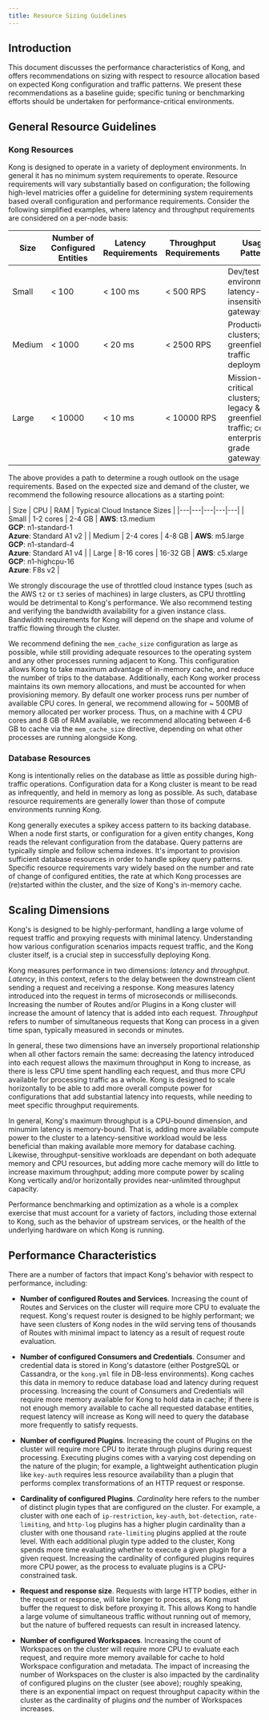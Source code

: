 ```yaml
---
title: Resource Sizing Guidelines
---
```


## Introduction

This document discusses the performance characteristics of Kong, and offers
recommendations on sizing with respect to resource allocation based on expected
Kong configuration and traffic patterns. We present these recommendations as
a baseline guide; specific tuning or benchmarking efforts should be undertaken
for performance-critical environments.

## General Resource Guidelines

### Kong Resources

Kong is designed to operate in a variety of deployment environments. In general
it has no minimum system requirements to operate. Resource requirements will
vary substantially based on configuration; the following high-level matricies
offer a guideline for determining system requirements based overall
configuration and performance requirements. Consider the following simplified
examples, where latency and throughput requirements are considered on a per-node
basis:

| Size | Number of Configured Entities | Latency Requirements | Throughput Requirements | Usage Pattern |
|---|---|---|---|---|
| Small  | < 100   | < 100 ms | < 500 RPS   | Dev/test environments; latency-insensitive gateways |
| Medium | < 1000  | < 20 ms  | < 2500 RPS  | Production clusters; greenfield traffic deployments |
| Large  | < 10000 | < 10 ms  | < 10000 RPS | Mission-critical clusters; legacy & greenfield traffic; central enterprise-grade gateways |

The above provides a path to determine a rough outlook on the usage
requirements. Based on the expected size and demand of the cluster, we recommend
the following resource allocations as a starting point:

| Size  | CPU  | RAM  | Typical Cloud Instance Sizes |
|---|---|---|---|---|
| Small  | 1-2 cores  | 2-4 GB   | **AWS**: t3.medium<br/>**GCP**: n1-standard-1<br/>**Azure**: Standard A1 v2  |
| Medium | 2-4 cores  | 4-8 GB   | **AWS**: m5.large<br/>**GCP**: n1-standard-4<br/>**Azure**: Standard A1 v4  |
| Large  | 8-16 cores | 16-32 GB | **AWS**: c5.xlarge<br/>**GCP**: n1-highcpu-16<br/>**Azure**: F8s v2  |

We strongly discourage the use of throttled cloud instance types (such as the
AWS `t2` or `t3` series of machines) in large clusters, as CPU throttling would
be detrimental to Kong's performance. We also recommend testing and verifying
the bandwidth availability for a given instance class. Bandwidth requirements
for Kong will depend on the shape and volume of traffic flowing through the
cluster.

We recommend defining the `mem_cache_size` configuration as large as possible,
while still providing adequate resources to the operating system and any other
processes running adjacent to Kong. This configuration allows Kong to take
maximum advantage of in-memory cache, and reduce the number of trips to the
database. Additionally, each Kong worker process maintains its own memory
allocations, and must be accounted for when provisioning memory. By default one
worker process runs per number of available CPU cores. In general, we recommend
allowing for ~ 500MB of memory allocated per worker process. Thus, on a machine
with 4 CPU cores and 8 GB of RAM available, we recommend allocating between 4-6
GB to cache via the `mem_cache_size` directive, depending on what other
processes are running alongside Kong.

### Database Resources

Kong is intentionally relies on the database as little as possible during
high-traffic operations. Configuration data for a Kong cluster is meant to be
read as infrequently, and held in memory as long as possible. As such, database
resource requirements are generally lower than those of compute environments
running Kong.

Kong generally executes a spikey access pattern to its backing database. When a
node first starts, or configuration for a given entity changes, Kong reads the
relevant configuration from the database. Query patterns are typically simple
and follow schema indexes. It's important to provision sufficient database
resources in order to handle spikey query patterns. Specific resource
requirements vary widely based on the number and rate of change of configured
entities, the rate at which Kong processes are (re)started within the cluster,
and the size of Kong's in-memory cache.

## Scaling Dimensions

Kong's is designed to be highly-performant, handling a large volume of request
traffic and proxying requests with minimal latency. Understanding how various
configuration scenarios impacts request traffic, and the Kong cluster itself, is
a crucial step in successfully deploying Kong.

Kong measures performance in two dimensions: _latency_ and _throughput_.
_Latency_, in this context, refers to the delay between the downstream client
sending a request and receiving a response. Kong measures latency introduced
into the request in terms of microseconds or milliseconds. Increasing the number
of Routes and/or Plugins in a Kong cluster will increase the amount of latency
that is added into each request. _Throughput_ refers to number of simultaneous
requests that Kong can process in a given time span, typically measured in
seconds or minutes.

In general, these two dimensions have an inversely proportional relationship
when all other factors remain the same: decreasing the latency introduced into
each request allows the maximum throughput in Kong to increase, as there is less
CPU time spent handling each request, and thus more CPU available for processing
traffic as a whole. Kong is designed to scale horizontally to be able to add
more overall compute power for configurations that add substantial latency into
requests, while needing to meet specific throughput requirements.

In general, Kong's maximum throughput is a CPU-bound dimension, and minumim
latency is memory-bound. That is, adding more available compute power to the
cluster to a latency-sensitive workload would be less beneficial than making
available more memory for database caching. Likewise, throughput-sensitive
workloads are dependant on both adequate memory and CPU resources, but adding
more cache memory will do little to increase maximum throughput; adding more
compute power by scaling Kong vertically and/or horizontally provides
near-unlimited throughput capacity.

Performance benchmarking and optimization as a whole is a complex exercise that
must account for a variety of factors, including those external to Kong, such as
the behavior of upstream services, or the health of the underlying hardware on
which Kong is running.

## Performance Characteristics

There are a number of factors that impact Kong's behavior with respect to
performance, including:

* **Number of configured Routes and Services**. Increasing the count of Routes
and Services on the cluster will require more CPU to evaluate the request.
Kong's request router is designed to be highly performant; we have seen clusters
of Kong nodes in the wild serving tens of thousands of Routes with minimal
impact to latency as a result of request route evaluation.

* **Number of configured Consumers and Credentials**. Consumer and credential
data is stored in Kong's datastore (either PostgreSQL or Cassandra, or the
`kong.yml` file in DB-less environments). Kong caches this data in memory to
reduce database load and latency during request processing. Increasing the count
of Consumers and Credentials will require more memory available for Kong to hold
data in cache; if there is not enough memory available to cache all requested
database entities, request latency will increase as Kong will need to query the
database more frequently to satisfy requests.

* **Number of configured Plugins**.  Increasing the count of Plugins on the
cluster will require more CPU to iterate through plugins during request
processing. Executing plugins comes with a varying cost depending on the nature
of the plugin; for example, a lightweight authentication plugin like `key-auth`
requires less resource availability than a plugin that performs complex
transformations of an HTTP request or response.

* **Cardinality of configured Plugins**. _Cardinality_ here refers to the number
of distinct plugin types that are configured on the cluster. For example, a
cluster with one each of `ip-restriction`, `key-auth`, `bot-detection`,
`rate-limiting`, and `http-log` plugins has a higher plugin cardinality than a
cluster with one thousand `rate-limiting` plugins applied at the route level.
With each additional plugin type added to the cluster, Kong spends more time
evaluating whether to execute a given plugin for a given request. Increasing the
cardinality of configured plugins requires more CPU power, as the process to
evaluate plugins is a CPU-constrained task.

* **Request and response size**. Requests with large HTTP bodies, either in the
request or response, will take longer to process, as Kong must buffer the
request to disk before proxying it. This allows Kong to handle a large volume of
simultaneous traffic without running out of memory, but the nature of buffered
requests can result in increased latency.

* **Number of configured Workspaces**. Increasing the count of Workspaces on the
cluster will require more CPU to evaluate each request, and require more memory
available for cache to hold Workspace configuration and metadata. The impact of
increasing the number of Workspaces on the cluster is also impacted by the
cardinality of configured plugins on the cluster (see above); roughly speaking,
there is an exponential impact on request throughput capacity within the cluster
as the cardinality of plugins _and_ the number of Workspaces increases.
